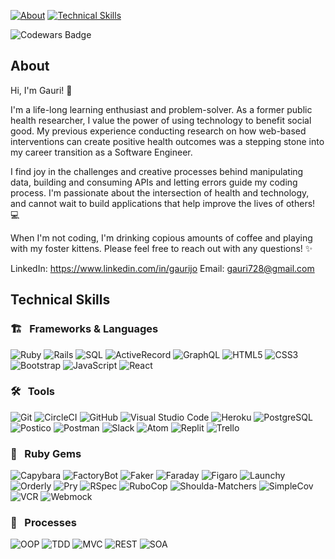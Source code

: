 
[![About][about-badge]](#about)
[![Technical Skills][technical-skills-badge]](#technical-skills)

![Codewars Badge](https://www.codewars.com/users/gaurij/badges/micro)

## About

Hi, I'm Gauri! :wave:

I'm a life-long learning enthusiast and problem-solver. As a former public health researcher, I value the power of using technology to benefit social good. My previous experience conducting research on how web-based interventions can create positive health outcomes was a stepping stone into my career transition as a Software Engineer.

I find joy in the challenges and creative processes behind manipulating data, building and consuming APIs and letting errors guide my coding process. I'm passionate about the intersection of health and technology, and cannot wait to build applications that help improve the lives of others! :computer:

When I'm not coding, I'm drinking copious amounts of coffee and playing with my foster kittens. Please feel free to reach out with any questions! :sparkles:

LinkedIn: https://www.linkedin.com/in/gaurijo
Email: gauri728@gmail.com

## Technical Skills

### 🏗 &nbsp; Frameworks & Languages
![Ruby](https://img.shields.io/badge/ruby-%23CC342D.svg?style=for-the-badge&logo=ruby&logoColor=white)
![Rails](https://img.shields.io/badge/rails-%23CC0000.svg?style=for-the-badge&logo=ruby-on-rails&logoColor=white)
![SQL][sql-badge]
![ActiveRecord][active-record-badge]
![GraphQL](https://img.shields.io/badge/-GraphQL-E10098?style=for-the-badge&logo=graphql&logoColor=white)
![HTML5](https://img.shields.io/badge/html5-%23E34F26.svg?style=for-the-badge&logo=html5&logoColor=white)
![CSS3](https://img.shields.io/badge/css3-%231572B6.svg?style=for-the-badge&logo=css3&logoColor=white)
![Bootstrap](https://img.shields.io/badge/Bootstrap-563D7C?style=for-the-badge&logo=bootstrap&logoColor=white)
![JavaScript](https://img.shields.io/badge/JavaScript-F7DF1E?style=for-the-badge&logo=javascript&logoColor=black)
![React](https://img.shields.io/badge/React-20232A?style=for-the-badge&logo=react&logoColor=61DAFB)

### 🛠 &nbsp; Tools

![Git](https://img.shields.io/badge/git-%23F05033.svg?style=for-the-badge&logo=git&logoColor=white)
![CircleCI](https://img.shields.io/badge/circle%20ci-%23161616.svg?style=for-the-badge&logo=circleci&logoColor=white)
![GitHub](https://img.shields.io/badge/github-%23121011.svg?style=for-the-badge&logo=github&logoColor=white)
![Visual Studio Code](https://img.shields.io/badge/Visual%20Studio%20Code-0078d7.svg?style=for-the-badge&logo=visual-studio-code&logoColor=white)
![Heroku][heroku-badge]
![PostgreSQL][postgresql-badge]
![Postico][postico-badge]
![Postman](https://img.shields.io/badge/Postman-FF6C37?style=for-the-badge&logo=postman&logoColor=white)
![Slack](https://img.shields.io/badge/Slack-4A154B?style=for-the-badge&logo=slack&logoColor=white)
![Atom](https://img.shields.io/badge/Atom-%2366595C.svg?style=for-the-badge&logo=atom&logoColor=white)
![Replit](https://img.shields.io/badge/Replit-DD1200?style=for-the-badge&logo=Replit&logoColor=white)
![Trello](https://img.shields.io/badge/Trello-%23026AA7.svg?style=for-the-badge&logo=Trello&logoColor=white)


### 💎 &nbsp; Ruby Gems
![Capybara][capybara-badge]
![FactoryBot][factorybot-badge]
![Faker][faker-badge]
![Faraday][faraday-badge]
![Figaro][figaro-badge]
![Launchy][launchy-badge]
![Orderly][orderly-badge]
![Pry][pry-badge]
![RSpec][rspec-badge]
![RuboCop][rubocop-badge]
![Shoulda-Matchers][shoulda-matchers-badge]
![SimpleCov][simplecov-badge]
![VCR][vcr-badge]
![Webmock][webmock-badge]


### 💬 &nbsp; Processes
![OOP][oop-badge]
![TDD][tdd-badge]
![MVC][mvc-badge]
![REST][rest-badge]
![SOA][soa-badge]

<!-- BADGES & IMAGES -->
[github-stats-image]: https://github-readme-stats.vercel.app/api?username=gaurijo&theme=vue&show_icons=true
[top-languages-image]: https://github-readme-stats.vercel.app/api/top-langs/?username=gaurijo&layout=compact&theme=vue

[github-follow-badge]: https://img.shields.io/github/followers/gaurijo?label=gaurijo&style=social
[gmail-badge]: https://img.shields.io/badge/gmail-gauri728@gmail.com-green?style=flat&logo=gmail&logoColor=white&color=white&labelColor=EA4335
[linkedin-badge]: https://img.shields.io/badge/LinkedIn-Gauri--Joshi-white?style=flat&logo=Linkedin&logoColor=white&color=white&labelColor=0A66C2

[rails-badge]: https://img.shields.io/badge/Ruby%20on%20Rails-03e3fc.svg?&style=for-the-badge&logo=rubyonrails&logoColor=white

[ruby-badge]: https://img.shields.io/badge/ruby-03e3fc.svg?&style=for-the-badge&logo=ruby&logoColor=white
[sql-badge]: https://img.shields.io/badge/SQL-03e3fc.svg?style=for-the-badge&logo=SQL&logoColor=white
[html-badge]: https://img.shields.io/badge/html5-03e3fc.svg?&style=for-the-badge&logo=html5&logoColor=white
[css-badge]: https://img.shields.io/badge/css3-03e3fc.svg?&style=for-the-badge&logo=css3&logoColor=white
[active-record-badge]: https://img.shields.io/badge/ActiveRecord-03e3fc.svg?&style=for-the-badge&logo=rubyonrails&logoColor=white
[python-badge]: https://img.shields.io/badge/python-03e3fc.svg?&style=for-the-badge&logo=css3&logoColor=white
[django-badge]: https://img.shields.io/badge/django-03e3fc.svg?&style=for-the-badge&logo=css3&logoColor=white

[atom-badge]: https://img.shields.io/badge/Atom-03e3fc.svg?&style=for-the-badge&logo=atom&logoColor=white
[git-badge]: https://img.shields.io/badge/git-03e3fc.svg?&style=for-the-badge&logo=git&logoColor=white
[github-badge]: https://img.shields.io/badge/GitHub-03e3fc.svg?&style=for-the-badge&logo=github&logoColor=white
[graphql-badge]: https://img.shields.io/badge/-GraphQL-03e3fc.svg?style=for-the-badge&logo=graphql&logoColor=white
[heroku-badge]: https://img.shields.io/badge/Heroku-03e3fc.svg?&style=for-the-badge&logo=heroku&logoColor=white
[hound-badge]: https://img.shields.io/badge/hound-03e3fc.svg?&style=for-the-badge&logo=hound&logoColor=white
[postgresql-badge]: https://img.shields.io/badge/PostgreSQL-03e3fc.svg?&style=for-the-badge&logo=postgresql&logoColor=white
[postico-badge]: https://img.shields.io/badge/postico-03e3fc.svg?&style=for-the-badge&logo=Postico&logoColor=white
[postman-badge]: https://img.shields.io/badge/Postman-03e3fc.svg?&style=for-the-badge&logo=postman&logoColor=white
[slack-badge]: https://img.shields.io/badge/Slack-03e3fc.svg?&style=for-the-badge&logo=slack&logoColor=white

[capybara-badge]: https://img.shields.io/badge/capybara-03e3fc.svg?&style=for-the-badge&logo=rubygems&logoColor=white
[factorybot-badge]: https://img.shields.io/badge/factorybot-03e3fc.svg?&style=for-the-badge&logo=rubygems&logoColor=white
[faker-badge]: https://img.shields.io/badge/faker-03e3fc.svg?&style=for-the-badge&logo=rubygems&logoColor=white
[faraday-badge]: https://img.shields.io/badge/faraday-03e3fc.svg?&style=for-the-badge&logo=rubygems&logoColor=white
[figaro-badge]: https://img.shields.io/badge/figaro-03e3fc.svg?&style=for-the-badge&logo=rubygems&logoColor=white
[launchy-badge]: https://img.shields.io/badge/launchy-03e3fc.svg?&style=for-the-badge&logo=rubygems&logoColor=white
[orderly-badge]: https://img.shields.io/badge/orderly-03e3fc.svg?&style=for-the-badge&logo=rubygems&logoColor=white
[pry-badge]: https://img.shields.io/badge/pry-03e3fc.svg?&style=for-the-badge&logo=rubygems&logoColor=white
[rspec-badge]: https://img.shields.io/badge/rspec-03e3fc.svg?&style=for-the-badge&logo=rubygems&logoColor=white
[rubocop-badge]: https://img.shields.io/badge/RuboCop-03e3fc.svg?&style=for-the-badge&logo=rubygems&logoColor=white
[sass-badge]: https://img.shields.io/badge/Sass-03e3fc.svg?&style=for-the-badge&logo=sass&logoColor=white
[shoulda-matchers-badge]: https://img.shields.io/badge/shoulda--matchers-03e3fc.svg?&style=for-the-badge&logo=rubygems&logoColor=white
[simplecov-badge]: https://img.shields.io/badge/simplecov-03e3fc.svg?&style=for-the-badge&logo=rubygems&logoColor=white
[vcr-badge]: https://img.shields.io/badge/vcr-03e3fc.svg?&style=for-the-badge&logo=rubygems&logoColor=white
[webmock-badge]: https://img.shields.io/badge/webmock-03e3fc.svg?&style=for-the-badge&logo=rubygems&logoColor=white
[rubocop-badge]: https://img.shields.io/badge/RuboCop-03e3fc.svg?&style=for-the-badge&logo=rubygems&logoColor=white
[circle-ci-badge]: https://img.shields.io/badge/CircleCI-03e3fc.svg?&style=for-the-badge&logo=circleci&logoColor=white


[oop-badge]: https://img.shields.io/badge/OOP-03e3fc.svg?&style=for-the-badge&logo=OOP&logoColor=white
[tdd-badge]: https://img.shields.io/badge/TDD-03e3fc.svg?&style=for-the-badge&logo=TDD&logoColor=white
[mvc-badge]: https://img.shields.io/badge/MVC-03e3fc.svg?&style=for-the-badge&logo=MVC&logoColor=white
[rest-badge]: https://img.shields.io/badge/REST-03e3fc.svg?&style=for-the-badge&logo=REST&logoColor=white


[about-badge]: https://img.shields.io/badge/about-03e3fc.svg?&style=for-the-badge&logo=ABOUT&logoColor=white
[technical-skills-badge]: https://img.shields.io/badge/technical_skills-03e3fc.svg?&style=for-the-badge&logo=technical-skills&logoColor=white
[projects-badge]: https://img.shields.io/badge/projects-03e3fc.svg?&style=for-the-badge&logo=projects&logoColor=white
[github-stats-badge]: https://img.shields.io/badge/github_stats-03e3fc.svg?&style=for-the-badge&logo=githubstats&logoColor=white
[soa-badge]: https://img.shields.io/badge/SOA-03e3fc.svg?&style=for-the-badge&logo=REST&logoColor=white


